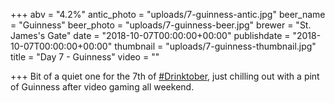 +++
abv = "4.2%"
antic_photo = "uploads/7-guinness-antic.jpg"
beer_name = "Guinness"
beer_photo = "uploads/7-guinness-beer.jpg"
brewer = "St. James's Gate"
date = "2018-10-07T00:00:00+00:00"
publishdate = "2018-10-07T00:00:00+00:00"
thumbnail = "uploads/7-guinness-thumbnail.jpg"
title = "Day 7 - Guinness"
video = ""

+++
Bit of a quiet one for the 7th of [#Drinktober](https://www.facebook.com/hashtag/drinktober?source=feed_text&epa=HASHTAG), just chilling out with a pint of Guinness after video gaming all weekend.